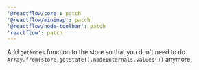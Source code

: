 ```yaml
---
'@reactflow/core': patch
'@reactflow/minimap': patch
'@reactflow/node-toolbar': patch
'reactflow': patch
---
```


Add `getNodes` function to the store so that you don't need to do `Array.from(store.getState().nodeInternals.values())` anymore.